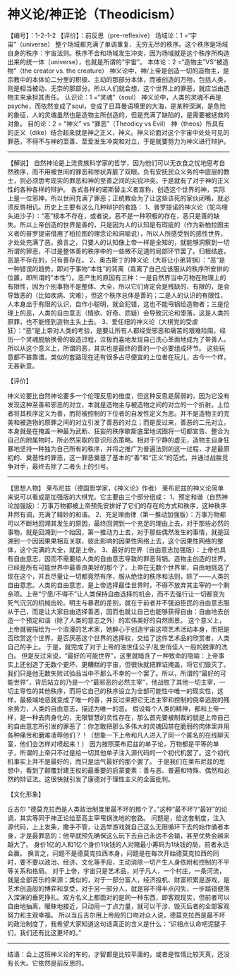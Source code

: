 # 神义论/神正论（Theodicism）
【编号】：1-2-1-2
【评价】：前反思（pre-reflexive）
场域论：1 =“宇宙”（universe）
整个场域都充满了单调重复、无穷无尽的秩序。这个秩序是场域自身的秩序：宇宙法则。秩序不会和场域发生冲突，因为场域就是这个秩序所构造出来的统一体（universe），也就是所谓的“宇宙”。
本体论：2 =“造物主”VS“被造物”（the creator vs. the creature）
神义论中，神/上帝是创造一切的造物主，是宗教中的本体论二分里的积极、主动的那部分本体，而被创造的万物，包括人类，则是相当被动、无奈的那部分。所以人们就会想，这个世界上的罪恶，就应当由造物主来承担其责任。
认识论：1 =“灵魂”（soul）
神义论中，人类的灵魂不再是psyche，而依然变成了soul，变成了日耳曼语境里的大海，是某种深渊，是危险的象征，人的灵魂虽然也是造物主所创造的，但是充满了缺陷的，是需要被拯救的对象。
目的论：2 = “神义” vs “罪恶”（Theodicy vs Evil）
神（theos）所具有的正义（dike）结合起来就是神之正义，神义。神义论面对这个宇宙中处处可见的罪恶，不得不与神的至善、至爱发生冲突和对立，于是就要努力为神义进行辩护。
________________________________________
【解说】
自然神论是上流贵族科学家的哲学，因为他们可以无衣食之忧地思考自然秩序，而不用被世间的罪恶和惨状弄脏了双眼。负有安抚民众义务的中底层的教士，则必须思考现实的罪恶和神的至善之间的尖锐冲突。于是就有了对于神的正义性的各种各样的辩护。
各式各样的诺斯替主义者宣称，创造这个世界的神，实际上是一位邪神，所以世间充满了罪恶；正统教会为了让这些该死的家伙闭嘴，就必须反唇相讥。历史上主要有这么几种辩护的套路：
1、普罗提诺的神义论（鸵鸟埋头进沙子）：“恶”根本不存在，或者说，恶不是一种积极的存在，恶只是善的缺失。所以上帝创造的世界是善的，只是因为人的认知是有瑕疵的（作为新柏拉图主义者的普罗提诺借用了柏拉图的理念论和洞喻说），所以人所感受到的感性世界，才处处充满了恶。换言之，只要人的认知像上帝一样是全知的，就能够洞察到一切所谓的罪恶，不过是整体善的秩序中的一些微不足道的局部环节罢了。归根结底，恶是不存在的，只有善存在。
2、奥古斯丁的神义论（大哥让小弟背锅）：“恶”是一种错误的趋势，即对于事物“本性”的背离（乖离了自己应该服从的秩序所安排的位置，即所谓的"本性"）。恶产生的原因有三种：一是自然界当中万物在物理上的有限性，因为个别事物不是整体、大全，所以它们肯定会是残缺的、有限的，是会导致恶的（比如疾病、灾难），但这个秩序总体是善的；二是人的认识的有限性，人本身出于有限的认识，自作小聪明，就会犯错，这也不能甩锅给造物者；三是伦理上的恶，人类的自由意志（情欲、好奇、质疑）会导致沉沦和堕落，这是人类的原罪，也不能怪到造物主头上去。
3、爱任纽的神义论（大棋党的受虐狂）：“恶”是上帝对人类的考验，是要让所有人都经受邪恶和痛苦的艰难险阻，经历一个灵魂脱胎换骨的锻造过程，泣极而喜地发现自己洗心革面地成为了带善人。所以从这个意义上，所谓的恶，其实也是最终的善的一个必要组成环节。
这些玩意都不甚靠谱。类似的套路现在还有很多占尽便宜的上位者在玩儿，古今一个样，无甚新意。

【评价】

神义论要比自然神论要多一个伦理反思的维度，但这种反思是孱弱的，因为它没有发现这种至善和邪恶的对立，本就是造物主与被造物之间的对立的一个折射。上位者将其秩序定义为善，而将被控制的下位者的自发性定义为恶。并不是造物主的完美和被造物的原罪之间的对立引发了善恶的对立；而是反过来，善恶的二元对立，本身就是在掩盖一种最为武断、狂妄的秩序歇斯底里地试图将一切都宣告、整合为自己的附属物时，所必然采取的意识形态策略。相对于宁静的虚无，造物主自身狂暴地坚持一种独为自己所有的秩序，并将之推广为普遍法则的这一过程，才是最原初的、奠基性的罪恶，这一罪恶奠基了基本的“善”和“正义”的范式，并通过战胜竞争对手，最终去除了二者头上的引号。
________________________________________
【思想人物】
莱布尼兹（德国哲学家，《神义论》作者）
莱布尼兹的神义论简单来说可以看成是加强版的大棋党。它主要由三个部分组成：
1、预定和谐（自然神论加强版）：万事万物都被上帝预先安排好了它们的存在的方式和秩序，这种秩序井然有调，充满了精妙的和谐。
2、充足理由律（第一推动加强版）：万事万物都可以不断地回溯其发生的原因，最终回溯到一个充足的理由上去，对于那些必然的事物，就是回溯到一个始因，第一推动力上去，对于那些偶然发生的事情，就是回溯到一个因因果果相互关联、彼此影响的因果性网络上去，这个因果性网络的整体，这个完满的大全，就是上帝。
3、最好的世界（自由意志加强版）：上帝也具有自由意志，因而不需要给人类的自由意志导致的罪恶背锅。造物主创造的世界，已经是所有可能世界中最善良美好的那个了，上帝在无数个世界里，自由地挑选了现在这个，并且尽量让一切都竟然有序，服从绝佳的秩序和法则，除了——人类的自由意志。人类的自由意志，是上帝选择最佳世界时，不得不放弃其主宰的一个剩余项。上帝“宁愿/不得不”让人类保持自由选择的机会，而不去强行让一切都变为死气沉沉的机械齿轮。明主与暴君的差别，就在于前者并不强迫臣民的自由意志服从于己，而是让大家自由选择善恶，因而也就让自己也能够获得自由：自由地去创造一个预定和谐（除了人类的意志之外）的宏伟美好的自然图景。
这个意义上，上帝就被描绘为一个浪漫的艺术家，她醉心于创造宇宙这项艺术活动本身，而把是否欣赏这个世界，是否厌恶这个世界的选择权，交给了这件艺术品的欣赏者，人类自己的手上。
于是，就完成了对于上帝的浊世佳公子/乱世俏佳人一般的脱罪的洗白。
但是反过来说，“最好的可能世界”，这里就暗含了一种致命的隐喻：上帝事实上还创造了无数个更坏、更糟糕的宇宙，但很快就把罪证掩盖，将它们毁灭了。我们只是他无数失败试验品当中不那么不幸的一个罢了。所以，所谓的“最好的可能世界”，背后站立的乃是一个“最邪恶的必然主宰”，他战胜了其他一切主宰，一切主导性的其他秩序，而将它自己的秩序设立为全部可能性中唯一的现实性，这样，最极端地恶就变成了唯一的善，并反过来把它无法主宰和控制的侥幸逃脱的残余势力，人类的自由意志，描述为唯一的恶。
假设每个人类的精神，都和上帝一样，是一种去肉身化的，无限智慧的灵性存在，那么首先要被制裁的就是上帝自己的自由意志所引发的罪恶了：你怎敢把那么多伟大的灵魂囚禁在脆弱的肉体里并用各种痛苦和磨难凌辱他们？！（想象一下上帝和凡人进入了同一个匿名的在线聊天室，他们会怎样对喷起来！）
因为按照莱布尼兹的单子论，万物都是平等的单子，所谓的上帝只不过是给一切其他单子注入源代码的一个初代机罢了。这个初代机事实上并不是最好的，而只是运气最好的那个罢了。
于是我们在莱布尼兹的思想中，看到了颠覆封建王权的最重要的启蒙要素：善与恶、普遍和特殊、偶然和必然的辩证法。这很快就引发了康德对于理性主义的全面批判。

【文化形象】

丘吉尔
“德莫克拉西是人类政治制度里最不坏的那个了。”这种“最不坏”/“最好”的论调，其实等同于神正论给至高主宰甩锅洗地的套路。
问题是，给这套制度，注入源代码，上上发条，撒手不管，让选举游戏就自己这么无限循环下去的始作俑者本身，才是最罪恶的：他早就预先确保这么玩下去自己永远不会输，甚至优势会越来越大了。
身价1亿的人和1亿个身价1块钱的人对赌最小筹码为1块钱的局，前者永远会赢。
换言之，问题不是德莫克拉西本身，问题是在每次开始德莫克拉西的同时，要不要以政治、经济、文化等手段，主动消除一切产生人身依附和控制的不平等关系和格局。
对于上帝，宇宙只是艺术品，对于凡人，一个村庄，一条河流，就是全部苦乐的来源；类似的，对于一部分富人，经济投机、财富积累是游戏，是艺术创造般的博弈和享受，对于另一部分人，就是容不得半点闪失，一步踏错便落入深渊的垂死挣扎。双方名义上都面对的是同一种东西，即客观现实，但前者可以自由地抽离，暧昧地接近，只动用一丁点力量，就可以干涉、毁灭后者的全部客观努力和主观幸福。
所以当丘吉尔用上帝般的口吻对众人说，德莫克拉西是最不坏的政治制度了，我希望大家知道这句话真正的含义是什么：“识相点认命吧泥腿子们，我们还有比这更坏的。”
________________________________________
结语：会上这班神义论的车的，才智都是比较平庸的，或者是性情比较天真，还没有长大。它依然是前反思的。
